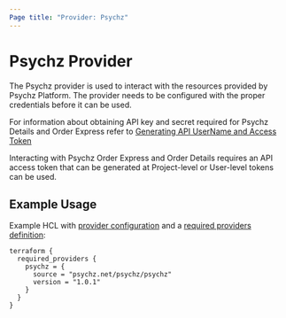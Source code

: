 ```yaml
---
Page title: "Provider: Psychz"
---
```


# Psychz Provider

The Psychz provider is used to interact with the resources provided by Psychz Platform. The provider needs to be configured with the proper credentials before
it can be used.

For information about obtaining API key and secret required for Psychz Details and Order Express refer to
[Generating API UserName and Access Token](https://www.psychz.net/dashboard/client/web/account/api)

Interacting with Psychz Order Express and Order Details requires an API access token that can be generated at Project-level or User-level tokens can be used.

## Example Usage

Example HCL with [provider configuration](https://www.terraform.io/docs/configuration/providers.html)
and a [required providers definition](https://www.terraform.io/language/settings#specifying-a-required-terraform-version):

```hcl
terraform {
  required_providers {
    psychz = {
      source = "psychz.net/psychz/psychz"
      version = "1.0.1"
    }
  }
}
